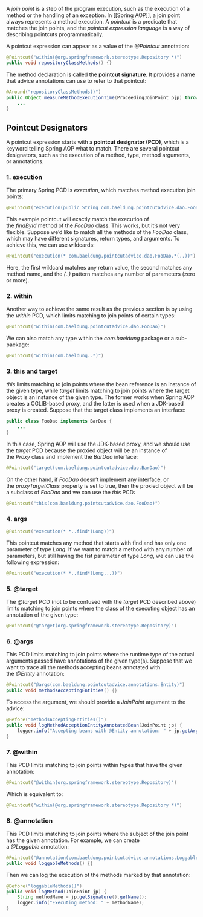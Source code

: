 A _join point_ is a step of the program execution, such as the execution of a method or the handling of an exception. In [[Spring AOP]], a join point always represents a method execution. A _pointcut_ is a predicate that matches the join points, and the _pointcut expression language_ is a way of describing pointcuts programmatically.

A pointcut expression can appear as a value of the _@Pointcut_ annotation:

```java
@Pointcut("within(@org.springframework.stereotype.Repository *)")
public void repositoryClassMethods() {}
```

The method declaration is called the **pointcut signature**. It provides a name that advice annotations can use to refer to that pointcut:

```java
@Around("repositoryClassMethods()")
public Object measureMethodExecutionTime(ProceedingJoinPoint pjp) throws Throwable {
    ...
}
```

## Pointcut Designators

A pointcut expression starts with a **pointcut designator (PCD)**, which is a keyword telling Spring AOP what to match. There are several pointcut designators, such as the execution of a method, type, method arguments, or annotations.

### 1. execution

The primary Spring PCD is _execution_, which matches method execution join points:

```java
@Pointcut("execution(public String com.baeldung.pointcutadvice.dao.FooDao.findById(Long))")
```

This example pointcut will exactly match the execution of the _findById_ method of the _FooDao_ class. This works, but it’s not very flexible. Suppose we’d like to match all the methods of the _FooDao_ class, which may have different signatures, return types, and arguments. To achieve this, we can use wildcards:

```java
@Pointcut("execution(* com.baeldung.pointcutadvice.dao.FooDao.*(..))")
```

Here, the first wildcard matches any return value, the second matches any method name, and the _(..)_ pattern matches any number of parameters (zero or more).

### 2. within

Another way to achieve the same result as the previous section is by using the _within_ PCD, which limits matching to join points of certain types:

```java
@Pointcut("within(com.baeldung.pointcutadvice.dao.FooDao)")
```

We can also match any type within the _com.baeldung_ package or a sub-package:

```java
@Pointcut("within(com.baeldung..*)")
```

### 3. this and target

_this_ limits matching to join points where the bean reference is an instance of the given type, while _target_ limits matching to join points where the target object is an instance of the given type. The former works when Spring AOP creates a CGLIB-based proxy, and the latter is used when a JDK-based proxy is created. Suppose that the target class implements an interface:

```java
public class FooDao implements BarDao {
    ...
}
```

In this case, Spring AOP will use the JDK-based proxy, and we should use the _target_ PCD because the proxied object will be an instance of the _Proxy_ class and implement the _BarDao_ interface:

```java
@Pointcut("target(com.baeldung.pointcutadvice.dao.BarDao)")
```

On the other hand, if _FooDao_ doesn’t implement any interface, or the _proxyTargetClass_ property is set to true, then the proxied object will be a subclass of _FooDao_ and we can use the _this_ PCD:

```java
@Pointcut("this(com.baeldung.pointcutadvice.dao.FooDao)")
```

### 4. args

```java
@Pointcut("execution(* *..find*(Long))")
```

This pointcut matches any method that starts with find and has only one parameter of type _Long_. If we want to match a method with any number of parameters, but still having the fist parameter of type _Long_, we can use the following expression:

```java
@Pointcut("execution(* *..find*(Long,..))")
```

### 5. @target

The _@target_ PCD (not to be confused with the _target_ PCD described above) limits matching to join points where the class of the executing object has an annotation of the given type:

```java
@Pointcut("@target(org.springframework.stereotype.Repository)")
```

### 6. @args

This PCD limits matching to join points where the runtime type of the actual arguments passed have annotations of the given type(s). Suppose that we want to trace all the methods accepting beans annotated with the _@Entity_ annotation:

```java
@Pointcut("@args(com.baeldung.pointcutadvice.annotations.Entity)")
public void methodsAcceptingEntities() {}
```

To access the argument, we should provide a _JoinPoint_ argument to the advice:

```java
@Before("methodsAcceptingEntities()")
public void logMethodAcceptionEntityAnnotatedBean(JoinPoint jp) {
    logger.info("Accepting beans with @Entity annotation: " + jp.getArgs()[0]);
}
```

### 7. @within

This PCD limits matching to join points within types that have the given annotation:

```java
@Pointcut("@within(org.springframework.stereotype.Repository)")
```

Which is equivalent to:

```java
@Pointcut("within(@org.springframework.stereotype.Repository *)")
```

### 8. @annotation

This PCD limits matching to join points where the subject of the join point has the given annotation. For example, we can create a _@Loggable_ annotation:

```java
@Pointcut("@annotation(com.baeldung.pointcutadvice.annotations.Loggable)")
public void loggableMethods() {}
```

Then we can log the execution of the methods marked by that annotation:

```java
@Before("loggableMethods()")
public void logMethod(JoinPoint jp) {
    String methodName = jp.getSignature().getName();
    logger.info("Executing method: " + methodName);
}
```